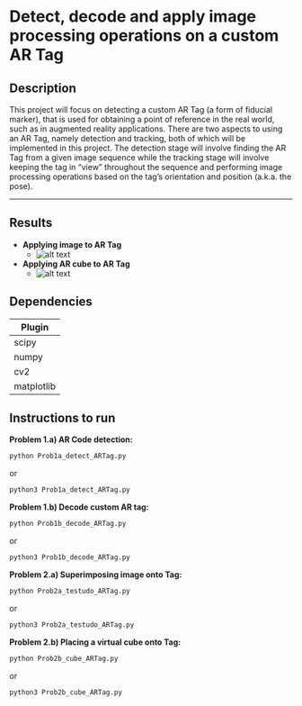 # Detect, decode and apply image processing operations on a custom AR Tag


## Description
This project will focus on detecting a custom AR Tag (a form of fiducial marker), that is used for obtaining a point of reference in the real world, such as in augmented reality applications. There are two aspects to using an AR Tag, namely detection and tracking, both of which will be implemented in this project. The detection stage will involve finding the AR Tag from a given image sequence while the tracking stage will involve keeping the tag in “view” throughout the sequence and performing image processing operations based on the tag’s orientation and position (a.k.a. the pose).

---
## Results
* **Applying image to AR Tag**
  -  ![alt text](https://github.com/roniepatil/Detection-tracking-and-projection-for-Augmented-Reality-AR/blob/main/Images/testudoMapping.gif)
* **Applying AR cube to AR Tag**
  - ![alt text](https://github.com/roniepatil/Detection-tracking-and-projection-for-Augmented-Reality-AR/blob/main/Images/CubeMapping.gif)


## Dependencies

| Plugin | 
| ------ |
| scipy | 
| numpy | 
| cv2 | 
| matplotlib | 

## Instructions to run


**Problem 1.a) AR Code detection:**
```bash
python Prob1a_detect_ARTag.py
```
or
```bash
python3 Prob1a_detect_ARTag.py
```

**Problem 1.b) Decode custom AR tag:**
```bash
python Prob1b_decode_ARTag.py
```
or
```bash
python3 Prob1b_decode_ARTag.py
```

**Problem 2.a) Superimposing image onto Tag:**
```bash
python Prob2a_testudo_ARTag.py
```
or
```bash
python3 Prob2a_testudo_ARTag.py
```


**Problem 2.b) Placing a virtual cube onto Tag:**
```bash
python Prob2b_cube_ARTag.py
```
or
```bash
python3 Prob2b_cube_ARTag.py
```
